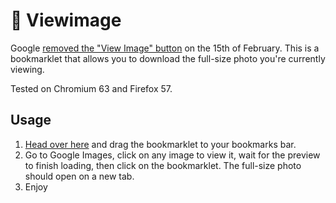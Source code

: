 # :sunrise_over_mountains: Viewimage
Google [removed the "View Image" button](https://twitter.com/searchliaison/status/964226180776845312) on the 15th of February. This is a bookmarklet that allows you to download the full-size photo you're currently viewing.

Tested on Chromium 63 and Firefox 57.

## Usage
1. [Head over here](http://d3vr.github.io/viewimages) and drag the bookmarklet to your bookmarks bar.
2. Go to Google Images, click on any image to view it, wait for the preview to finish loading, then click on the bookmarklet. The full-size photo should open on a new tab.
3. Enjoy